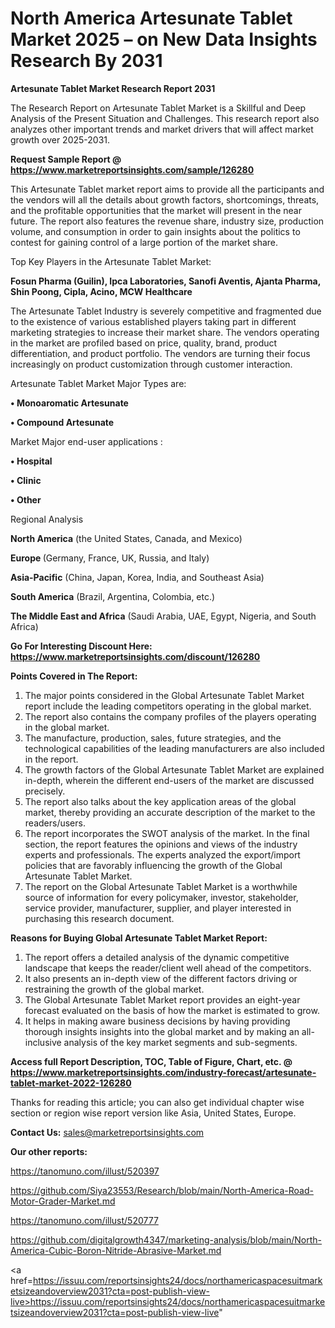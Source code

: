 # North America Artesunate Tablet Market 2025 – on New Data Insights Research By 2031

<strong>Artesunate Tablet Market Research Report 2031</strong>

The Research Report on Artesunate Tablet Market is a Skillful and Deep Analysis of the Present Situation and Challenges. This research report also analyzes other important trends and market drivers that will affect market growth over 2025-2031.

<strong>Request Sample Report @ <a href=https://www.marketreportsinsights.com/sample/126280>https://www.marketreportsinsights.com/sample/126280</a></strong>

This Artesunate Tablet market report aims to provide all the participants and the vendors will all the details about growth factors, shortcomings, threats, and the profitable opportunities that the market will present in the near future. The report also features the revenue share, industry size, production volume, and consumption in order to gain insights about the politics to contest for gaining control of a large portion of the market share.

Top Key Players in the Artesunate Tablet Market:

<strong>Fosun Pharma (Guilin), Ipca Laboratories, Sanofi Aventis, Ajanta Pharma, Shin Poong, Cipla, Acino, MCW Healthcare</strong>

The Artesunate Tablet Industry is severely competitive and fragmented due to the existence of various established players taking part in different marketing strategies to increase their market share. The vendors operating in the market are profiled based on price, quality, brand, product differentiation, and product portfolio. The vendors are turning their focus increasingly on product customization through customer interaction.

Artesunate Tablet Market Major Types are:

<strong>• Monoaromatic Artesunate

• Compound Artesunate</strong>

Market Major end-user applications :

<strong>• Hospital

• Clinic

• Other</strong>

Regional Analysis

</u><strong><b>North America</b></strong> (the United States, Canada, and Mexico)

<strong><b>Europe </b></strong>(Germany, France, UK, Russia, and Italy)

<strong><b>Asia-Pacific</b></strong> (China, Japan, Korea, India, and Southeast Asia)

<strong><b>South America</b></strong> (Brazil, Argentina, Colombia, etc.)

<strong><b>The Middle East and Africa</b></strong> (Saudi Arabia, UAE, Egypt, Nigeria, and South Africa)

<strong>Go For Interesting Discount Here: <a href=https://www.marketreportsinsights.com/discount/126280>https://www.marketreportsinsights.com/discount/126280</a></strong>

<strong>Points Covered in The Report:</strong>
<ol>
  <li>The major points considered in the Global Artesunate Tablet Market report include the leading competitors operating in the global market.</li>
  <li>The report also contains the company profiles of the players operating in the global market.</li>
  <li>The manufacture, production, sales, future strategies, and the technological capabilities of the leading manufacturers are also included in the report.</li>
  <li>The growth factors of the Global Artesunate Tablet Market are explained in-depth, wherein the different end-users of the market are discussed precisely.</li>
  <li>The report also talks about the key application areas of the global market, thereby providing an accurate description of the market to the readers/users.</li>
  <li>The report incorporates the SWOT analysis of the market. In the final section, the report features the opinions and views of the industry experts and professionals. The experts analyzed the export/import policies that are favorably influencing the growth of the Global Artesunate Tablet Market.</li>
  <li>The report on the Global Artesunate Tablet Market is a worthwhile source of information for every policymaker, investor, stakeholder, service provider, manufacturer, supplier, and player interested in purchasing this research document.</li>
</ol>
<strong>Reasons for Buying Global Artesunate Tablet Market Report:</strong>

<ol>
  <li>The report offers a detailed analysis of the dynamic competitive landscape that keeps the reader/client well ahead of the competitors.</li>
  <li>It also presents an in-depth view of the different factors driving or restraining the growth of the global market.</li>
  <li>The Global Artesunate Tablet Market report provides an eight-year forecast evaluated on the basis of how the market is estimated to grow.</li>
  <li>It helps in making aware business decisions by having providing thorough insights insights into the global market and by making an all-inclusive analysis of the key market segments and sub-segments.</li>
</ol>
<strong>Access full Report Description, TOC, Table of Figure, Chart, etc. @ <a href=https://www.marketreportsinsights.com/industry-forecast/artesunate-tablet-market-2022-126280>https://www.marketreportsinsights.com/industry-forecast/artesunate-tablet-market-2022-126280</a></strong>


Thanks for reading this article; you can also get individual chapter wise section or region wise report version like Asia, United States, Europe.

<strong>Contact Us:</strong>
sales@marketreportsinsights.com

<strong>Our other reports:</strong>

<a href=https://tanomuno.com/illust/520397>https://tanomuno.com/illust/520397</a>

<a href=https://github.com/Siya23553/Research/blob/main/North-America-Road-Motor-Grader-Market.md>https://github.com/Siya23553/Research/blob/main/North-America-Road-Motor-Grader-Market.md</a>

<a href=https://tanomuno.com/illust/520777>https://tanomuno.com/illust/520777</a>

<a href=https://github.com/digitalgrowth4347/marketing-analysis/blob/main/North-America-Cubic-Boron-Nitride-Abrasive-Market.md>https://github.com/digitalgrowth4347/marketing-analysis/blob/main/North-America-Cubic-Boron-Nitride-Abrasive-Market.md</a>

<a href=https://issuu.com/reportsinsights24/docs/northamericaspacesuitmarketsizeandoverview2031?cta=post-publish-view-live>https://issuu.com/reportsinsights24/docs/northamericaspacesuitmarketsizeandoverview2031?cta=post-publish-view-live</a>"
